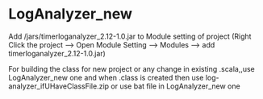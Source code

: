 # LogAnalyzer_new

Add /jars/timerloganalyzer_2.12-1.0.jar to Module setting of project (Right Click the project --> Open Module Setting --> Modules --> add timerloganalyzer_2.12-1.0.jar)


For building the class for new project or any change in existing .scala,,use LogAnalyzer_new one and when .class is created then use log-analyzer_ifUHaveClassFile.zip or use bat file in LogAnalyzer_new one

